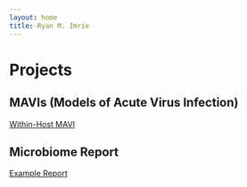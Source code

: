 ```yaml
---
layout: home
title: Ryan M. Imrie
---
```


# Projects
## MAVIs (Models of Acute Virus Infection)

<a href="/whmavi/" class="project-button">Within-Host MAVI</a>

## Microbiome Report

<a href="/microbio/" class="project-button">Example Report</a>

